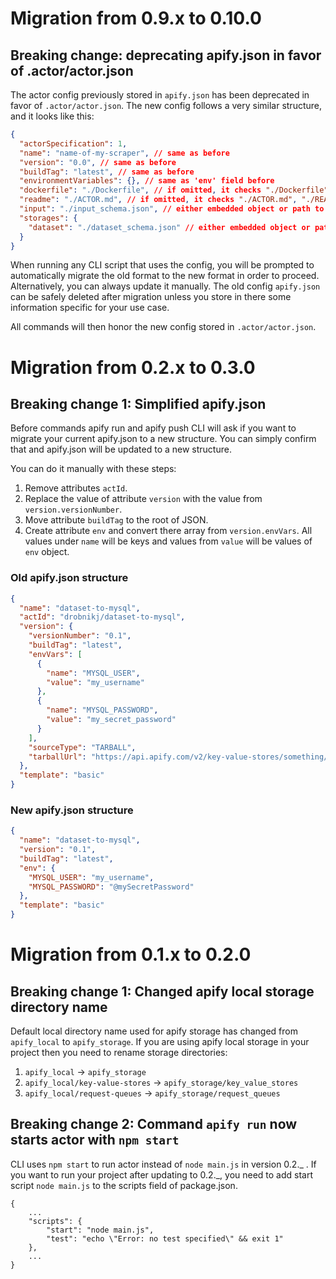 # Migration from 0.9.x to 0.10.0

## Breaking change: deprecating apify.json in favor of .actor/actor.json

The actor config previously stored in `apify.json` has been deprecated in favor of `.actor/actor.json`. The new config
follows a very similar structure, and it looks like this:

```json
{
  "actorSpecification": 1,
  "name": "name-of-my-scraper", // same as before
  "version": "0.0", // same as before
  "buildTag": "latest", // same as before
  "environmentVariables": {}, // same as 'env' field before
  "dockerfile": "./Dockerfile", // if omitted, it checks "./Dockerfile" and "../Dockerfile"
  "readme": "./ACTOR.md", // if omitted, it checks "./ACTOR.md", "./README.md" and "../README.md"
  "input": "./input_schema.json", // either embedded object or path to json. If omitted, it checks ./INPUT_SCHEMA.json and ../INPUT_SCHEMA.json
  "storages": {
    "dataset": "./dataset_schema.json" // either embedded object or path to json
  }
}
```

When running any CLI script that uses the config, you will be prompted to automatically migrate the old format to the new format in order to proceed.
Alternatively, you can always update it manually. The old config `apify.json` can be safely deleted after migration unless you store in there some
information specific for your use case.

All commands will then honor the new config stored in `.actor/actor.json`.

# Migration from 0.2.x to 0.3.0

## Breaking change 1: Simplified apify.json

Before commands apify run and apify push CLI will ask if you want to migrate your current apify.json to a new structure.
You can simply confirm that and apify.json will be updated to a new structure.

You can do it manually with these steps:

1. Remove attributes `actId`.
2. Replace the value of attribute `version` with the value from `version.versionNumber`.
3. Move attribute `buildTag` to the root of JSON.
4. Create attribute `env` and convert there array from `version.envVars`. All values under `name` will be keys and values from `value` will be values of `env` object.

### Old apify.json structure

```json
{
  "name": "dataset-to-mysql",
  "actId": "drobnikj/dataset-to-mysql",
  "version": {
    "versionNumber": "0.1",
    "buildTag": "latest",
    "envVars": [
      {
        "name": "MYSQL_USER",
        "value": "my_username"
      },
      {
        "name": "MYSQL_PASSWORD",
        "value": "my_secret_password"
      }
    ],
    "sourceType": "TARBALL",
    "tarballUrl": "https://api.apify.com/v2/key-value-stores/something/records/dataset-to-mysql-0.1.zip?disableRedirect=true"
  },
  "template": "basic"
}
```

### New apify.json structure

```json
{
  "name": "dataset-to-mysql",
  "version": "0.1",
  "buildTag": "latest",
  "env": {
    "MYSQL_USER": "my_username",
    "MYSQL_PASSWORD": "@mySecretPassword"
  },
  "template": "basic"
}
```

# Migration from 0.1.x to 0.2.0

## Breaking change 1: Changed apify local storage directory name

Default local directory name used for apify storage has changed from `apify_local` to `apify_storage`.
If you are using apify local storage in your project then you need to rename storage directories:

1. `apify_local` -> `apify_storage`
2. `apify_local/key-value-stores` -> `apify_storage/key_value_stores`
3. `apify_local/request-queues` -> `apify_storage/request_queues`

## Breaking change 2: Command `apify run` now starts actor with `npm start`

CLI uses `npm start` to run actor instead of `node main.js` in version 0.2._ .
If you want to run your project after updating to 0.2._, you need to add start script `node main.js` to the scripts field of package.json.

```text
{
    ...
    "scripts": {
        "start": "node main.js",
        "test": "echo \"Error: no test specified\" && exit 1"
    },
    ...
}
```
